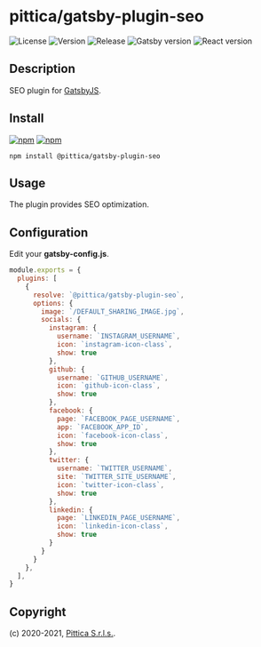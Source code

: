 # pittica/gatsby-plugin-seo

![License](https://img.shields.io/github/license/pittica/gatsby-plugin-seo)
![Version](https://img.shields.io/github/package-json/v/pittica/gatsby-plugin-seo)
![Release](https://img.shields.io/github/v/release/pittica/gatsby-plugin-seo)
![Gatsby version](https://img.shields.io/github/package-json/dependency-version/pittica/gatsby-plugin-seo/gatsby)
![React version](https://img.shields.io/github/package-json/dependency-version/pittica/gatsby-plugin-seo/react)

## Description

SEO plugin for [GatsbyJS](https://www.gatsbyjs.org/).

## Install

[![npm](https://img.shields.io/npm/v/@pittica/gatsby-plugin-seo)](https://www.npmjs.com/package/@pittica/gatsby-plugin-seo)
[![npm](https://img.shields.io/npm/dm/@pittica/gatsby-plugin-seo)](https://www.npmjs.com/package/@pittica/gatsby-plugin-seo)

```shell
npm install @pittica/gatsby-plugin-seo
```

## Usage

The plugin provides SEO optimization.

## Configuration

Edit your **gatsby-config.js**.

```javascript
module.exports = {
  plugins: [
    {
      resolve: `@pittica/gatsby-plugin-seo`,
      options: {
        image: `/DEFAULT_SHARING_IMAGE.jpg`,
        socials: {
          instagram: {
            username: `INSTAGRAM_USERNAME`,
            icon: `instagram-icon-class`,
            show: true
          },
          github: {
            username: `GITHUB_USERNAME`,
            icon: `github-icon-class`,
            show: true
          },
          facebook: {
            page: `FACEBOOK_PAGE_USERNAME`,
            app: `FACEBOOK_APP_ID`,
            icon: `facebook-icon-class`,
            show: true
          },
          twitter: {
            username: `TWITTER_USERNAME`,
            site: `TWITTER_SITE_USERNAME`,
            icon: `twitter-icon-class`,
            show: true
          },
          linkedin: {
            page: `LINKEDIN_PAGE_USERNAME`,
            icon: `linkedin-icon-class`,
            show: true
          }
        }
      }
    },
  ],
}
```

## Copyright

(c) 2020-2021, [Pittica S.r.l.s.](https://pittica.com).
